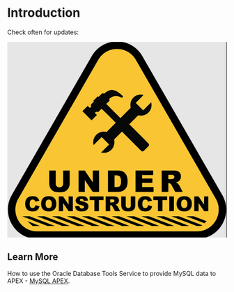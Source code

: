 # Introduction

Check often for updates:

  ![APEX](./images/underconstruction.png "Under Construction ")

## Learn More

How to use the Oracle Database Tools Service to provide MySQL data to APEX - [MySQL APEX](https://peterobrien.blog/2022/06/20/how-to-use-the-oracle-database-tools-service-to-provide-mysql-data-to-apex/).


